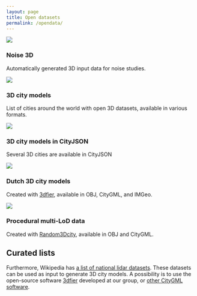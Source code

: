 ```yaml
---
layout: page
title: Open datasets
permalink: /opendata/
---
```


<!-- # TODO B: create a rendering in Blender with the bodemvlakken draped over the terrain and the extruded buildings-->

<div class="row">

  <div class="col-sm-4 col-md-3">
    <div class="thumbnail">
      <a href="noise3d"><img src="{{ "/img/code/noise3d_v02.png" | prepend: site.baseurl }}"/></a>
      <div class="caption">
        <h3>Noise 3D
        <br/>
        </h3>
        <p>Automatically generated 3D input data for noise studies.</p>
      </div>
    </div>
  </div>
  
  <div class="col-sm-4 col-md-3">
    <div class="thumbnail">
      <a href="opencities"><img src="{{ "/img/code/opencities.png" | prepend: site.baseurl }}"/></a>
      <div class="caption">
        <h3>3D city models
        <br/>
        </h3>
        <p>List of cities around the world with open 3D datasets, available in various formats.</p>
      </div>
    </div>
  </div>

  <div class="col-sm-4 col-md-3">
    <div class="thumbnail">
      <a href="http://www.cityjson.org/en/0.9/datasets/"><img src="{{ "/img/code/cityjson.png" | prepend: site.baseurl }}"/></a>
      <div class="caption">
        <h3>3D city models in CityJSON
        <br/>
        </h3>
        <p>Several 3D cities are available in CityJSON</p>
      </div>
    </div>
  </div>

 
  <div class="col-sm-4 col-md-3">
    <div class="thumbnail">
      <a href="3dfier"><img src="{{ "/img/code/3dfier.png" | prepend: site.baseurl }}"/></a>
      <div class="caption">
        <h3>Dutch 3D city models
        <br/>
        </h3>
        <p>Created with <a href="https://github.com/tudelft3d/3dfier">3dfier</a>, available in OBJ, CityGML, and IMGeo.</p>
      </div>
    </div>
  </div>  
 
  
  <div class="col-sm-4 col-md-3">
    <div class="thumbnail">
      <a href="random3dcity"><img src="{{ "/img/code/random3dcity.png" | prepend: site.baseurl }}"/></a>
      <div class="caption">
        <h3>Procedural multi-LoD data
        <br/>
        </h3>
        <p>Created with <a href="https://github.com/tudelft3d/Random3Dcity">Random3Dcity</a>, available in OBJ and CityGML.</p>
      </div>
    </div>
  </div>
  
</div>

<h2>Curated lists</h2>

Furthermore, Wikipedia has <a href="https://en.wikipedia.org/wiki/National_lidar_dataset">a list of national lidar datasets</a>. These datasets can be used as input to generate 3D city models. A possibility is to use the open-source software <a href="https://github.com/tudelft3d/3dfier">3dfier</a> developed at our group, or <a href="https://www.citygml.guru/software/#generators-of-3d-city-models-in-citygml">other CityGML software</a>.
